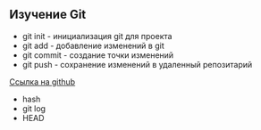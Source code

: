 Изучение  Git
----

* git init - инициализация git для проекта
* git add - добавление изменений в git
* git commit - создание точки изменений
* git push - сохранение изменений в удаленный репозитарий

[Ссылка на github](https://www.github.com)

- hash
- git log
- HEAD
